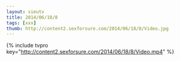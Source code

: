 ```yaml
--- 
layout: sieutv
title: 2014/06/18/8
tags: [xxx]
thumb: http://content2.sexforsure.com/2014/06/18/8/Video.jpg
---
```

{% include tvpro key="http://content2.sexforsure.com/2014/06/18/8/Video.mp4" %} 
